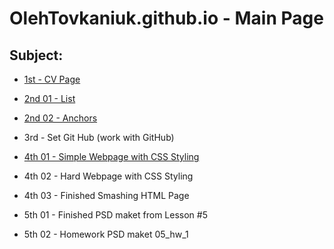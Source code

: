 # OlehTovkaniuk.github.io - Main Page

## Subject:

* [1st - CV Page](https://olehtovkaniuk.github.io/01_Homework_Resume/)

* [2nd 01 - List](https://olehtovkaniuk.github.io/02_Homework_Goods_list/)

* [2nd 02 - Anchors](https://olehtovkaniuk.github.io/02_Homework_Anchors/)

* 3rd - Set Git Hub (work with GitHub)

* [4th 01 - Simple Webpage with CSS Styling](https://olehtovkaniuk.github.io/04_simpleWebPage/)

* 4th 02 - Hard Webpage with CSS Styling 

* 4th 03 - Finished Smashing HTML Page

* 5th 01 - Finished PSD maket from Lesson #5

* 5th 02 - Homework PSD maket 05_hw_1